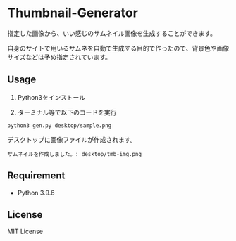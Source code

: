 # Thumbnail-Generator

指定した画像から、いい感じのサムネイル画像を生成することができます。

自身のサイトで用いるサムネを自動で生成する目的で作ったので、背景色や画像サイズなどは予め指定されています。

## Usage

1. Python3をインストール

2. ターミナル等で以下のコードを実行

```
python3 gen.py desktop/sample.png
```

デスクトップに画像ファイルが作成されます。

```
サムネイルを作成しました。: desktop/tmb-img.png
```

## Requirement

- Python 3.9.6

## License

MIT License